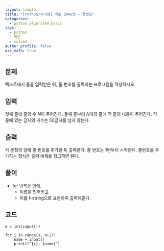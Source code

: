 ```yaml
---
layout: single
title: "[Python/파이썬] 백준 3046번 - 줄번호"
categories:
  - python_algorithm_basic
tags:
  - python
  - 백준
  - solved
author_profile: false
use_math: true
---
```

## 문제
텍스트에서 줄을 입력받은 뒤, 줄 번호를 출력하는 프로그램을 작성하시오.
## 입력
첫째 줄에 줄의 수 $N$이 주어진다. 둘째 줄부터 $N$개의 줄에 각 줄의 내용이 주어진다. 각 줄에 있는 글자의 개수는 50글자를 넘지 않는다.

## 출력
각 문장의 앞에 줄 번호를 추가한 뒤 출력한다. 줄 번호는 1번부터 시작한다. 줄번호를 추가하는 형식은 출력 예제를 참고하면 된다.

## 풀이
- for 반복문 안에,
	- 이름을 입력받고
	- 이를 f-string으로 표현하여 출력해준다.

## 코드
```
n = int(input())

for i in range(1, n+1):
    name = input()
    print(f"{i}. {name}")
```
<br><br>